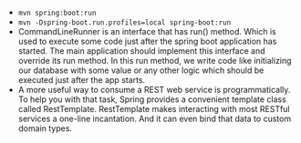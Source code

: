 - `mvn spring:boot:run`
- `mvn -Dspring-boot.run.profiles=local spring-boot:run`
- CommandLineRunner is an interface that has run() method. Which is used to execute some code just after the spring boot application has started. The main application should implement this interface and override its run method. In this run method, we write code like initializing our database with some value or any other logic which should be executed just after the app starts.
- A more useful way to consume a REST web service is programmatically. To help you with that task, Spring provides a convenient template class called RestTemplate. RestTemplate makes interacting with most RESTful services a one-line incantation. And it can even bind that data to custom domain types.

